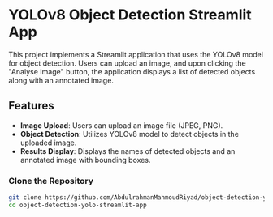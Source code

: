 # YOLOv8 Object Detection Streamlit App

This project implements a Streamlit application that uses the YOLOv8 model for object detection. Users can upload an image, and upon clicking the "Analyse Image" button, the application displays a list of detected objects along with an annotated image.

## Features

- **Image Upload**: Users can upload an image file (JPEG, PNG).
- **Object Detection**: Utilizes YOLOv8 model to detect objects in the uploaded image.
- **Results Display**: Displays the names of detected objects and an annotated image with bounding boxes.

### Clone the Repository

```sh
git clone https://github.com/AbdulrahmanMahmoudRiyad/object-detection-yolo-streamlit-app.git
cd object-detection-yolo-streamlit-app
